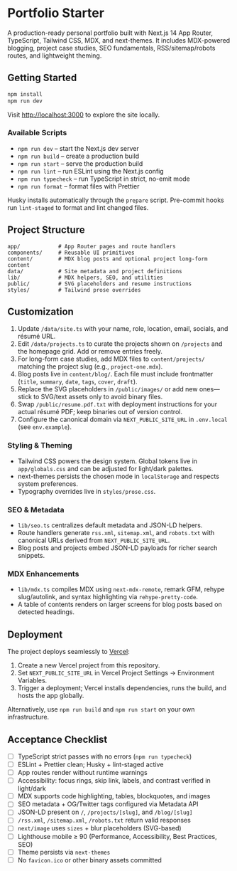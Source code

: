 # Portfolio Starter

A production-ready personal portfolio built with Next.js 14 App Router, TypeScript, Tailwind CSS, MDX, and next-themes. It includes MDX-powered blogging, project case studies, SEO fundamentals, RSS/sitemap/robots routes, and lightweight theming.

## Getting Started

```bash
npm install
npm run dev
```

Visit <http://localhost:3000> to explore the site locally.

### Available Scripts

- `npm run dev` – start the Next.js dev server
- `npm run build` – create a production build
- `npm run start` – serve the production build
- `npm run lint` – run ESLint using the Next.js config
- `npm run typecheck` – run TypeScript in strict, no-emit mode
- `npm run format` – format files with Prettier

Husky installs automatically through the `prepare` script. Pre-commit hooks run `lint-staged` to format and lint changed files.

## Project Structure

```
app/            # App Router pages and route handlers
components/     # Reusable UI primitives
content/        # MDX blog posts and optional project long-form content
data/           # Site metadata and project definitions
lib/            # MDX helpers, SEO, and utilities
public/         # SVG placeholders and resume instructions
styles/         # Tailwind prose overrides
```

## Customization

1. Update `/data/site.ts` with your name, role, location, email, socials, and résumé URL.
2. Edit `/data/projects.ts` to curate the projects shown on `/projects` and the homepage grid. Add or remove entries freely.
3. For long-form case studies, add MDX files to `content/projects/` matching the project slug (e.g., `project-one.mdx`).
4. Blog posts live in `content/blog/`. Each file must include frontmatter (`title`, `summary`, `date`, `tags`, `cover`, `draft`).
5. Replace the SVG placeholders in `/public/images/` or add new ones—stick to SVG/text assets only to avoid binary files.
6. Swap `/public/resume.pdf.txt` with deployment instructions for your actual résumé PDF; keep binaries out of version control.
7. Configure the canonical domain via `NEXT_PUBLIC_SITE_URL` in `.env.local` (see `env.example`).

### Styling & Theming

- Tailwind CSS powers the design system. Global tokens live in `app/globals.css` and can be adjusted for light/dark palettes.
- next-themes persists the chosen mode in `localStorage` and respects system preferences.
- Typography overrides live in `styles/prose.css`.

### SEO & Metadata

- `lib/seo.ts` centralizes default metadata and JSON-LD helpers.
- Route handlers generate `rss.xml`, `sitemap.xml`, and `robots.txt` with canonical URLs derived from `NEXT_PUBLIC_SITE_URL`.
- Blog posts and projects embed JSON-LD payloads for richer search snippets.

### MDX Enhancements

- `lib/mdx.ts` compiles MDX using `next-mdx-remote`, remark GFM, rehype slug/autolink, and syntax highlighting via `rehype-pretty-code`.
- A table of contents renders on larger screens for blog posts based on detected headings.

## Deployment

The project deploys seamlessly to [Vercel](https://vercel.com/):

1. Create a new Vercel project from this repository.
2. Set `NEXT_PUBLIC_SITE_URL` in Vercel Project Settings → Environment Variables.
3. Trigger a deployment; Vercel installs dependencies, runs the build, and hosts the app globally.

Alternatively, use `npm run build` and `npm run start` on your own infrastructure.

## Acceptance Checklist

- [ ] TypeScript strict passes with no errors (`npm run typecheck`)
- [ ] ESLint + Prettier clean; Husky + lint-staged active
- [ ] App routes render without runtime warnings
- [ ] Accessibility: focus rings, skip link, labels, and contrast verified in light/dark
- [ ] MDX supports code highlighting, tables, blockquotes, and images
- [ ] SEO metadata + OG/Twitter tags configured via Metadata API
- [ ] JSON-LD present on `/`, `/projects/[slug]`, and `/blog/[slug]`
- [ ] `/rss.xml`, `/sitemap.xml`, `/robots.txt` return valid responses
- [ ] `next/image` uses `sizes` + blur placeholders (SVG-based)
- [ ] Lighthouse mobile ≥ 90 (Performance, Accessibility, Best Practices, SEO)
- [ ] Theme persists via `next-themes`
- [ ] No `favicon.ico` or other binary assets committed
